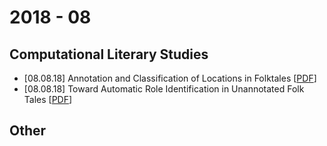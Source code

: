 # 2018 - 08

## Computational Literary Studies

* [08.08.18] Annotation and Classification of Locations in Folktales [[PDF](https://www.dfki.de/web/forschung/iwi/publikationen/renameFileForDownload?filename=annotation-classification-locations_chr2_final.pdf&file_id=uploads_3401)]
* [08.08.18] Toward Automatic Role Identification in Unannotated Folk Tales [[PDF](https://www.aaai.org/ocs/index.php/AIIDE/AIIDE14/paper/viewFile/9004/8947)]

## Other
